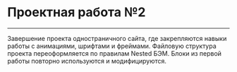 # Проектная работа №2

---

Завершение проекта одностраничного сайта, где закрепляются навыки работы с анимациями, шрифтами и фреймами.
Файловую структура проекта переоформляется по правилам Nested БЭМ. Блоки из первой работы повторно используются и модифицируются.
